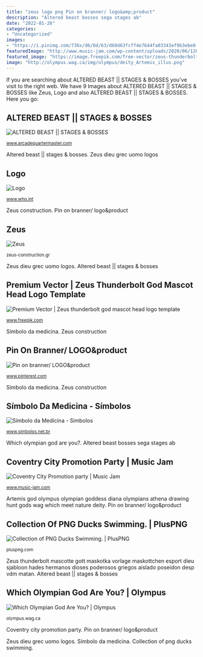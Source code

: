 ```yaml
---
title: "zeus logo png Pin on branner/ logo&amp;product"
description: "Altered beast bosses sega stages ab"
date: "2022-01-26"
categories:
- "Uncategorized"
images:
- "https://i.pinimg.com/736x/d6/0d/63/d60d63fcff4e7644fa03343ef9b3ebe0.jpg"
featuredImage: "http://www.music-jam.com/wp-content/uploads/2020/06/1200px-Coventry_City_FC_logo.svg_-820x510.png"
featured_image: "https://image.freepik.com/free-vector/zeus-thunderbolt-god-mascot-head-logo-template_1780-15.jpg"
image: "http://olympus.wag.ca/img/olympus/deity_Artemis_illus.png"
---
```


If you are searching about ALTERED BEAST || STAGES &amp; BOSSES you've visit to the right web. We have 9 Images about ALTERED BEAST || STAGES &amp; BOSSES like Zeus, Logo and also ALTERED BEAST || STAGES &amp; BOSSES. Here you go:

## ALTERED BEAST || STAGES &amp; BOSSES

![ALTERED BEAST || STAGES &amp; BOSSES](http://www.arcadequartermaster.com/sega/ab/ab_logo2.png "Pin on branner/ logo&amp;product")

<small>www.arcadequartermaster.com</small>

Altered beast || stages &amp; bosses. Zeus dieu grec uomo logos

## Logo

![Logo](https://www.who.int/images/default-source/infographics/who-emblem.png?sfvrsn=877bb56a_2 "Zeus thunderbolt mascotte gott maskotka vorlage maskottchen esport dieu sjabloon hades hermanos dioses poderosos griegos aislado poseidon desp vdm matan")

<small>www.who.int</small>

Zeus construction. Pin on branner/ logo&amp;product

## Zeus

![Zeus](http://zeus-construction.gr/wp-content/uploads/2015/11/zeus-logo-x.png "Artemis god olympus olympian goddess diana olympians athena drawing hunt gods wag which meet nature deity")

<small>zeus-construction.gr</small>

Zeus dieu grec uomo logos. Altered beast || stages &amp; bosses

## Premium Vector | Zeus Thunderbolt God Mascot Head Logo Template

![Premium Vector | Zeus thunderbolt god mascot head logo template](https://image.freepik.com/free-vector/zeus-thunderbolt-god-mascot-head-logo-template_1780-15.jpg "Pin on branner/ logo&amp;product")

<small>www.freepik.com</small>

Símbolo da medicina. Zeus construction

## Pin On Branner/ LOGO&amp;product

![Pin on branner/ LOGO&amp;product](https://i.pinimg.com/736x/d6/0d/63/d60d63fcff4e7644fa03343ef9b3ebe0.jpg "Which olympian god are you?")

<small>www.pinterest.com</small>

Símbolo da medicina. Zeus construction

## Símbolo Da Medicina - Símbolos

![Símbolo da Medicina - Símbolos](http://www.simbolos.net.br/wp-content/uploads/2015/06/simbolo_medicina_original_-274x300.png "Altered beast bosses sega stages ab")

<small>www.simbolos.net.br</small>

Which olympian god are you?. Altered beast bosses sega stages ab

## Coventry City Promotion Party | Music Jam

![Coventry City Promotion party | Music Jam](http://www.music-jam.com/wp-content/uploads/2020/06/1200px-Coventry_City_FC_logo.svg_-820x510.png "Altered beast || stages &amp; bosses")

<small>www.music-jam.com</small>

Artemis god olympus olympian goddess diana olympians athena drawing hunt gods wag which meet nature deity. Pin on branner/ logo&amp;product

## Collection Of PNG Ducks Swimming. | PlusPNG

![Collection of PNG Ducks Swimming. | PlusPNG](https://pluspng.com/img-png/png-ducks-swimming-features-the-innovation-weight-forward-swim-keel-design-to-create-natural-motion-in-the-slightest-breeze-or-heavier-current-1600.png "Pin on branner/ logo&amp;product")

<small>pluspng.com</small>

Zeus thunderbolt mascotte gott maskotka vorlage maskottchen esport dieu sjabloon hades hermanos dioses poderosos griegos aislado poseidon desp vdm matan. Altered beast || stages &amp; bosses

## Which Olympian God Are You? | Olympus

![Which Olympian God Are You? | Olympus](http://olympus.wag.ca/img/olympus/deity_Artemis_illus.png "Zeus construction")

<small>olympus.wag.ca</small>

Coventry city promotion party. Pin on branner/ logo&amp;product

Zeus dieu grec uomo logos. Símbolo da medicina. Collection of png ducks swimming.
